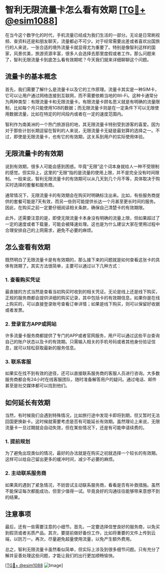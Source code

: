 # 智利无限流量卡怎么看有效期 [[TG💪+ @esim1088](https://t.me/s/esim1088)]

在当今这个数字化的时代，手机流量已经成为我们生活的一部分。无论是日常刷视频、查资料还是和朋友聊天，流量都必不可少。对于经常需要出差或者喜欢出国旅行的人来说，一张合适的境外流量卡就显得尤为重要了。特别是像智利这样的国家，风景优美，旅游资源丰富，很多人会选择去那里度假或者工作。那么问题来了，智利无限流量卡到底怎么看有效期呢？今天我们就来详细聊聊这个问题。

## 流量卡的基本概念

首先，我们需要了解什么是流量卡以及它的工作原理。流量卡其实是一种SIM卡，它可以让用户通过网络连接到互联网，而不需要依赖当地的Wi-Fi。这种卡通常分为两种类型：有限流量卡和无限流量卡。有限流量卡顾名思义就是有明确的流量限制，比如每个月只能使用1GB的数据；而无限流量卡则是在一定条件下可以无限使用数据流量，比如在特定的时间段内或者在一定的速度范围内。

智利作为南美洲的一个热门旅游目的地，其无限流量卡特别受到游客的喜爱。因为对于那些计划长期逗留在智利的人来说，无限流量卡无疑是最划算的选择之一。不过，即使是无限流量卡，也有它的有效期，这关系到用户的实际使用体验。

## 无限流量卡的有效期

说到有效期，很多人可能会感到困惑。毕竟“无限”这个词本身就给人一种不受限制的感觉。但实际上，这里的“无限”指的是流量的使用上限，并不是完全没有时间限制。一般来说，智利无限流量卡的有效期可以从几天到几个月不等，具体取决于购买时选择的套餐和服务商。

通常情况下，无限流量卡的有效期会在购买时明确标注出来。比如，有些服务商提供的套餐可能是7天有效，而另一些则可能提供长达一个月甚至更长时间的服务。因此，在购买之前一定要仔细阅读相关条款，确保自己清楚卡的有效期限。

此外，还需要注意的是，即使无限流量卡本身没有明确的流量上限，但如果超过了一定的速度或者下载量，可能会被降速处理。这也是为什么建议大家在使用过程中合理安排自己的上网需求，避免不必要的麻烦。

## 怎么查看有效期

既然明白了无限流量卡是有有效期的，那么接下来的问题就是如何查看这张卡的具体有效期了。其实方法很简单，主要可以通过以下几种方式：

### 1. 查看购买凭证

最直接的方式当然是查看当初购买时收到的相关凭证。无论是线上还是线下购买，正规的服务商都会提供详细的购买记录，其中包括卡的有效期信息。如果你是在线上购买的，可以直接登录账号查看订单详情；如果是线下购买，则可以保留好收据或者发票。

### 2. 登录官方APP或网站

许多流量卡服务商都提供了专门的APP或者官网服务，用户可以通过这些平台查询自己的账户状态以及卡的有效期。只需输入相关的手机号码或者其他身份验证信息，就可以轻松获取最新的服务信息。

### 3. 联系客服

如果实在找不到有效的途径，还可以直接联系服务商的客服人员进行咨询。大多数服务商都会有24小时在线客服团队，随时准备解答用户的疑问。通过电话、邮件甚至是社交媒体都可以找到他们。

## 如何延长有效期

当然，有时候我们会遇到特殊情况，比如旅行途中发现卡即将到期，但又暂时无法回国更换新卡。这时候就需要考虑是否有可能延长有效期。虽然理论上来说，无限流量卡一旦过期就会自动失效，但在某些情况下，还是有可能申请续费的。

### 1. 提前规划

为了避免出现类似的情况，最好的办法就是在购买之初就选择一个较长的有效期。这样可以给自己留出更多的缓冲时间，减少不必要的麻烦。

### 2. 主动联系服务商

如果真的遇到了紧急情况，不妨尝试主动联系服务商，看看是否有补救措施。虽然不能保证每次都能成功，但至少值得一试。毕竟良好的沟通往往能够带来意想不到的结果。

## 注意事项

最后，还有一些需要注意的小细节。首先，一定要选择信誉良好的服务商，以免买到假货或者劣质产品。其次，要提前做好备份工作，比如将重要的文件上传到云端，以防万一。再次，尽量避免超量使用流量，以免产生额外费用。

总之，智利无限流量卡虽然看似简单，但实际上涉及到很多细节问题。只有充分了解并妥善处理这些问题，才能让我们的出行更加顺畅愉快。

[[TG💪+ @esim1088](https://t.me/s/esim1088) ![Image](https://i.postimg.cc/4NQfJmqS/Snipaste-2025-05-13-00-14-12.png)]